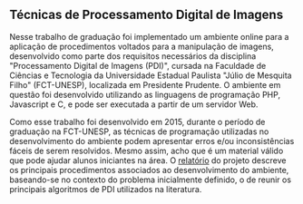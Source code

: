 ## Técnicas de Processamento Digital de Imagens
Nesse trabalho de graduação foi implementado um ambiente online para a aplicação de procedimentos voltados para a manipulação de imagens, desenvolvido como parte dos requisitos necessários da disciplina "Processamento Digital de Imagens (PDI)", cursada na Faculdade de Ciências e Tecnologia da Universidade Estadual Paulista "Júlio de Mesquita Filho" (FCT-UNESP), localizada em Presidente Prudente. O ambiente em questão foi desenvolvido utilizando as linguagens  de programação PHP, Javascript e C, e pode ser executada a partir de um servidor Web.

Como esse trabalho foi desenvolvido em 2015, durante o período de graduação na FCT-UNESP, as técnicas de programação utilizadas no desenvolvimento do ambiente podem apresentar erros e/ou inconsistências fáceis de serem resolvidos. Mesmo assim, acho que é um material válido que pode ajudar alunos iniciantes na área. O [relatório](https://github.com/joao8tunes/PDI/blob/master/relatorio.pdf) do projeto descreve os principais procedimentos associados ao desenvolvimento do ambiente, baseando-se no contexto do problema inicialmente definido, o de reunir os principais algoritmos de PDI utilizados na literatura.
